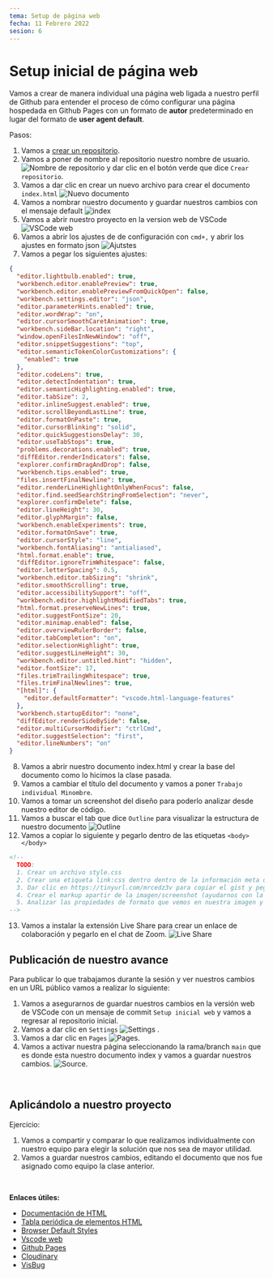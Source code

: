 ```yaml
---
tema: Setup de página web
fecha: 11 Febrero 2022
sesion: 6
---
```


# Setup inicial de página web

Vamos a crear de manera individual una página web ligada a nuestro perfil de Github para entender el proceso de cómo configurar una página hospedada en Github Pages con un formato de **autor** predeterminado en lugar del formato de **user agent default**.

Pasos:

1. Vamos a [crear un repositorio](https://repo.new).
2. Vamos a poner de nombre al repositorio nuestro nombre de usuario. ![Nombre de repositorio](https://res.cloudinary.com/pmichventura/image/upload/v1644504387/CENTRO/nombre.png) y dar clic en el botón verde que dice `Crear repositorio`.
3. Vamos a dar clic en crear un nuevo archivo para crear el documento `index.html` ![Nuevo documento](https://res.cloudinary.com/pmichventura/image/upload/v1644505045/CENTRO/nuevo.png)
4. Vamos a nombrar nuestro documento y guardar nuestros cambios con el mensaje default ![index](https://res.cloudinary.com/pmichventura/image/upload/v1644505506/CENTRO/index.jpg)
5. Vamos a abrir nuestro proyecto en la version web de VSCode ![VSCode web](https://res.cloudinary.com/pmichventura/image/upload/v1644506107/CENTRO/vscodedev.png)
6. Vamos a abrir los ajustes de de configuración con `cmd+,` y abrir los ajustes en formato json ![Ajutstes](https://res.cloudinary.com/pmichventura/image/upload/v1644506597/CENTRO/settings.png)
7. Vamos a pegar los siguientes ajustes:
```json
{
  "editor.lightbulb.enabled": true,
  "workbench.editor.enablePreview": true,
  "workbench.editor.enablePreviewFromQuickOpen": false,
  "workbench.settings.editor": "json",
  "editor.parameterHints.enabled": true,
  "editor.wordWrap": "on",
  "editor.cursorSmoothCaretAnimation": true,
  "workbench.sideBar.location": "right",
  "window.openFilesInNewWindow": "off",
  "editor.snippetSuggestions": "top",
  "editor.semanticTokenColorCustomizations": {
    "enabled": true
  },
  "editor.codeLens": true,
  "editor.detectIndentation": true,
  "editor.semanticHighlighting.enabled": true,
  "editor.tabSize": 2,
  "editor.inlineSuggest.enabled": true,
  "editor.scrollBeyondLastLine": true,
  "editor.formatOnPaste": true,
  "editor.cursorBlinking": "solid",
  "editor.quickSuggestionsDelay": 30,
  "editor.useTabStops": true,
  "problems.decorations.enabled": true,
  "diffEditor.renderIndicators": false,
  "explorer.confirmDragAndDrop": false,
  "workbench.tips.enabled": true,
  "files.insertFinalNewline": true,
  "editor.renderLineHighlightOnlyWhenFocus": false,
  "editor.find.seedSearchStringFromSelection": "never",
  "explorer.confirmDelete": false,
  "editor.lineHeight": 30,
  "editor.glyphMargin": false,
  "workbench.enableExperiments": true,
  "editor.formatOnSave": true,
  "editor.cursorStyle": "line",
  "workbench.fontAliasing": "antialiased",
  "html.format.enable": true,
  "diffEditor.ignoreTrimWhitespace": false,
  "editor.letterSpacing": 0.5,
  "workbench.editor.tabSizing": "shrink",
  "editor.smoothScrolling": true,
  "editor.accessibilitySupport": "off",
  "workbench.editor.highlightModifiedTabs": true,
  "html.format.preserveNewLines": true,
  "editor.suggestFontSize": 20,
  "editor.minimap.enabled": false,
  "editor.overviewRulerBorder": false,
  "editor.tabCompletion": "on",
  "editor.selectionHighlight": true,
  "editor.suggestLineHeight": 30,
  "workbench.editor.untitled.hint": "hidden",
  "editor.fontSize": 17,
  "files.trimTrailingWhitespace": true,
  "files.trimFinalNewlines": true,
  "[html]": {
    "editor.defaultFormatter": "vscode.html-language-features"
  },
  "workbench.startupEditor": "none",
  "diffEditor.renderSideBySide": false,
  "editor.multiCursorModifier": "ctrlCmd",
  "editor.suggestSelection": "first",
  "editor.lineNumbers": "on"
}
```
8. Vamos a abrir nuestro documento index.html y crear la base del documento como lo hicimos la clase pasada.
9. Vamos a cambiar el título del documento y vamos a poner `Trabajo individual Minombre`.
10. Vamos a tomar un screenshot del diseño para poderlo analizar desde nuestro editor de código.
11. Vamos a buscar el tab que dice `Outline` para visualizar la estructura de nuestro documento ![Outline](https://res.cloudinary.com/pmichventura/image/upload/v1644507215/CENTRO/outline.png)
12. Vamos a copiar lo siguiente y pegarlo dentro de las etiquetas `<body></body>`
```html
<!--
  TODO:
  1. Crear un archivo style.css
  2. Crear una etiqueta link:css dentro dentro de la información meta del documento.
  3. Dar clic en https://tinyurl.com/mrcedz3v para copiar el gist y pegarlo en el archivo style.css.
  4. Crear el markup apartir de la imagen/screenshot (ayudarnos con la tabla periódica ubicada al final del documento en enlaces útiles).
  5. Analizar las propiedades de formato que vemos en nuestra imagen y utilizar nuestro documento style.css para visualizar nuestros cambios (Tip: Utilizar Visbug para analizar cualquier página web y ver que propiedades podemos aplicarle a nuestro diseño).
-->
```
13. Vamos a instalar la extensión Live Share para crear un enlace de colaboración y pegarlo en el chat de Zoom. ![Live Share](https://res.cloudinary.com/pmichventura/image/upload/v1644506258/CENTRO/liveshare.png)

## Publicación de nuestro avance

Para publicar lo que trabajamos durante la sesión y ver nuestros cambios en un URL público vamos a realizar lo siguiente:

1. Vamos a asegurarnos de guardar nuestros cambios en la versión web de VSCode con un mensaje de commit `Setup inicial web` y vamos a regresar al repositorio inicial.
2. Vamos a dar clic en `Settings` ![Settings](https://res.cloudinary.com/pmichventura/image/upload/v1644508465/CENTRO/settings_btn.png) .
3. Vamos a dar clic en `Pages` ![Pages](https://res.cloudinary.com/pmichventura/image/upload/v1644508465/CENTRO/pages.png).
4. Vamos a activar nuestra página seleccionando la rama/branch `main` que es donde esta nuestro documento index y vamos a guardar nuestros cambios. ![Source](https://res.cloudinary.com/pmichventura/image/upload/v1644508465/CENTRO/source.png).

<br>

## Aplicándolo a nuestro proyecto

Ejercicio:

1. Vamos a compartir y comparar lo que realizamos individualmente con nuestro equipo para elegir la solución que nos sea de mayor utilidad.
2. Vamos a guardar nuestros cambios, editando el documento que nos fue asignado como equipo la clase anterior.

<br>

**Enlaces útiles:**

* [Documentación de HTML](https://mdn.io/html/es)
* [Tabla periódica de elementos HTML](https://madebymike.github.io/html5-periodic-table/)
* [Browser Default Styles](https://browserdefaultstyles.com)
* [Vscode web](https://vscode.dev)
* [Github Pages](https://pages.github.com)
* [Cloudinary](https://cloudinary.com)
* [VisBug](https://chrome.google.com/webstore/detail/visbug/cdockenadnadldjbbgcallicgledbeoc)
